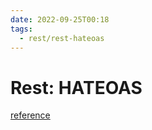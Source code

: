 ```yaml
---
date: 2022-09-25T00:18
tags:
  - rest/rest-hateoas
---
```


# Rest: HATEOAS

[reference]( https://restfulapi.net/hateoas/ )
